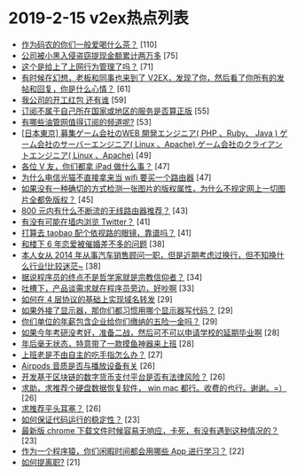 # 2019-2-15 v2ex热点列表

+ [作为码农的你们一般爱喝什么茶？](https://www.v2ex.com/t/535303#reply110) [110]
+ [公司被小黑入侵盗窃提现金额累计两万多](https://www.v2ex.com/t/535163#reply75) [75]
+ [这个是给上了上网行为管理了吗？](https://www.v2ex.com/t/535147#reply71) [71]
+ [有时候在幻想，老板和同事也来到了 V2EX，发现了你，然后看了你所有的发帖和回复，你是什么心情？](https://www.v2ex.com/t/535195#reply61) [61]
+ [我公司的开工红包 还有谁](https://www.v2ex.com/t/535211#reply59) [59]
+ [订阅不属于自己所在国家或地区的服务是否算正版](https://www.v2ex.com/t/535326#reply55) [55]
+ [有哪些油管网值得订阅的频道呢?](https://www.v2ex.com/t/535242#reply53) [53]
+ [[日本東京] 募集ゲーム会社のWEB 開発エンジニア( PHP 、Ruby、 Java ) ゲーム会社のサーバーエンジニア( Linux 、Apache) ゲーム会社のクライアントエンジニア( Linux 、Apache)](https://www.v2ex.com/t/535199#reply49) [49]
+ [各位 V 友，你们都拿 iPad 做什么事？](https://www.v2ex.com/t/535331#reply47) [47]
+ [为什么电信光猫不直接拿来当 wifi 要买一个路由器](https://www.v2ex.com/t/535173#reply47) [47]
+ [如果没有一种确切的方式检测一张图片的版权属性，为什么不规定网上一切图片全都免版权？](https://www.v2ex.com/t/535158#reply45) [45]
+ [800 元内有什么不断流的无线路由器推荐？](https://www.v2ex.com/t/535245#reply43) [43]
+ [有没有可能在墙内浏览 Twitter？](https://www.v2ex.com/t/535186#reply41) [41]
+ [打算去 taobao 配个依视路的眼镜，靠谱吗？](https://www.v2ex.com/t/535294#reply41) [41]
+ [和楼下 6 年恋爱被催婚差不多的问题](https://www.v2ex.com/t/535254#reply38) [38]
+ [本人女从 2014 年从事汽车销售顾问一职，但是近期考虑过换行，但不知换什么行业!比较迷茫~](https://www.v2ex.com/t/535274#reply38) [38]
+ [据说程序员的终点不是哲学家就是宗教信仰者？](https://www.v2ex.com/t/535381#reply34) [34]
+ [吐槽下，产品谈需求就在程序员旁边，好吵啊](https://www.v2ex.com/t/535169#reply33) [33]
+ [如何在 4 层协议的基础上实现域名转发](https://www.v2ex.com/t/535184#reply29) [29]
+ [如果外接了显示器，那你们都习惯用哪个显示器写代码？](https://www.v2ex.com/t/535290#reply29) [29]
+ [你们单位的年薪包含企业给你们缴纳的五险一金吗？](https://www.v2ex.com/t/535293#reply29) [29]
+ [如果今年考研没考好，准备二战，然后可不可以申请学校的延期毕业啊](https://www.v2ex.com/t/535399#reply28) [28]
+ [年后毫无状态，特意带了一款摸鱼神器来上班](https://www.v2ex.com/t/535219#reply28) [28]
+ [上班老是不由自主的吃手指怎么办？](https://www.v2ex.com/t/535423#reply27) [27]
+ [Airpods 音质是否与播放设备有关](https://www.v2ex.com/t/535154#reply26) [26]
+ [开发基于区块链的数字货币支付平台是否有法律风险？](https://www.v2ex.com/t/535218#reply26) [26]
+ [求助，求推荐个硬盘数据恢复软件， win mac 都行。收费的也行。谢谢。=）](https://www.v2ex.com/t/535255#reply26) [26]
+ [求推荐平头耳塞？](https://www.v2ex.com/t/535276#reply26) [26]
+ [如何保证代码运行的稳定性？](https://www.v2ex.com/t/535361#reply23) [23]
+ [最新版 chrome 下载文件时候容易无响应，卡死，有没有遇到这种情况的？](https://www.v2ex.com/t/535393#reply23) [23]
+ [作为一个程序猿，你们闲暇时间都会用哪些 App 进行学习？](https://www.v2ex.com/t/535342#reply22) [22]
+ [如何提离职?](https://www.v2ex.com/t/535321#reply21) [21]
